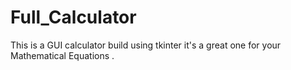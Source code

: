 # Full_Calculator
This is a GUI calculator build using tkinter it's a great one for your Mathematical Equations . 
